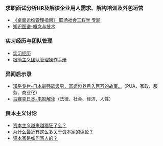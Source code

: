 ### 求职面试分析HR及解读企业用人需求、解构培训及外包运营

* [《桌面运维管理指南》 职场社会工程学 专题](https://hoochanlon.github.io/helpdesk-guide)
* [知识图谱-概念与技术](https://github.com/tywee/knowledge-graph)

### 实习经历与团队管理

* [实习经历](https://github.com/lazyparser/survivial-manual-for-interns/blob/master/article)
* [极简主义团队管理操作手册](https://github.com/lazyparser/minimalist-team-leader)

### 异闻启示录

* [知乎专栏-日本最强软饭男，富婆包养月入百万的故事...](https://zhuanlan.zhihu.com/p/146547991)（PUA、家政、服务、商业化）
* [马赛克日本-电影解读](https://zhuanlan.zhihu.com/p/102478772)（法律、社会、经济、人性）

### 资本主义讨论

* [资本主义越来越猖狂了么？](https://www.zhihu.com/question/392938234)
* [为什么最近有这么多关于资本家的评论？](https://www.zhihu.com/question/396383768/answer/1247633041)
* [资本家是如何骂人的？](https://www.zhihu.com/question/392362882)
